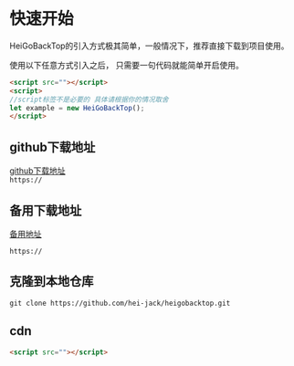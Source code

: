 # 快速开始

HeiGoBackTop的引入方式极其简单，一般情况下，推荐直接下载到项目使用。

使用以下任意方式引入之后， 只需要一句代码就能简单开启使用。

```html
<script src=""></script>
<script>
//script标签不是必要的 具体请根据你的情况取舍
let example = new HeiGoBackTop();
</script>
```
## github下载地址
[github下载地址]()   
`https://`

## 备用下载地址

[备用地址]()

`https://`

## 克隆到本地仓库

```git
git clone https://github.com/hei-jack/heigobacktop.git
```

## cdn

```html
<script src=""></script>
```
